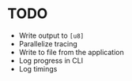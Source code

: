 # TODO

* Write output to `[u8]`
* Parallelize tracing
* Write to file from the application
* Log progress in CLI
* Log timings
 